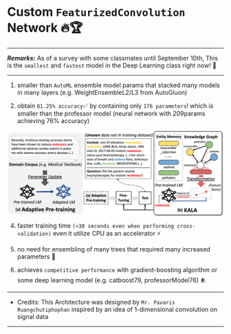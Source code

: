 # Custom `FeaturizedConvolution` Network 🔥🏆


---


***Remarks:*** As of a survey with some classmates until September 10th, This is the `smallest` and `fastest` model in the Deep Learning class right now! 🥇


---



1.   smaller than `AutoML` ensemble model params that stacked many models in many layers (e.g. WeightEnsembleL2/L3 from AutoGluon)

2.   obtain `81.25% accuracy`✅ by containing only `176 parameters`! which is smaller than the professor model (neural network with 209params achieving 76% accuracy)
<img align="middle" width="900" src="https://github.com/Nardien/KALA/blob/master/images/concept_fig.png">

4. faster training time `(<30 seconds even when performing cross-validation)` even it utilize CPU as an accelerator ⚡

5. no need for ensembling of many trees that required many increased parameters 🌳

6. achieves `competitive performance` with gradient-boosting algorithm or some deep learning model (e.g. catboost79, professorModel76) ⛹

---
- Credits: This Architecture was designed by `Mr. Pavaris Ruangchutiphophan` inspired by an idea of 1-dimensional convolution on signal data
---
